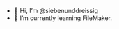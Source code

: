 - 👋 Hi, I’m @siebenunddreissig
- 🌱 I’m currently learning FileMaker.

<!---
siebenunddreissig/siebenunddreissig is a ✨ special ✨ repository because its `README.md` (this file) appears on your GitHub profile.
You can click the Preview link to take a look at your changes.
--->

